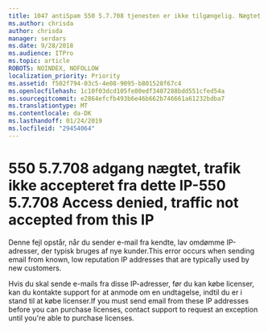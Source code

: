 ```yaml
---
title: 1047 antiSpam 550 5.7.708 tjenesten er ikke tilgængelig. Nægtet adgang, ikke accepteret fra dette IP-trafik
ms.author: chrisda
author: chrisda
manager: serdars
ms.date: 9/28/2018
ms.audience: ITPro
ms.topic: article
ROBOTS: NOINDEX, NOFOLLOW
localization_priority: Priority
ms.assetid: f502f794-03c5-4e08-9095-b801528f67c4
ms.openlocfilehash: 1c10f03dcd105fe80edf3407288bdd551cfed54a
ms.sourcegitcommit: e2864efcfb493b6e46b662b746661a61232bdba7
ms.translationtype: MT
ms.contentlocale: da-DK
ms.lasthandoff: 01/24/2019
ms.locfileid: "29454064"
---
```

# <a name="550-57708-access-denied-traffic-not-accepted-from-this-ip"></a><span data-ttu-id="8977a-103">550 5.7.708 adgang nægtet, trafik ikke accepteret fra dette IP-</span><span class="sxs-lookup"><span data-stu-id="8977a-103">550 5.7.708 Access denied, traffic not accepted from this IP</span></span>

<span data-ttu-id="8977a-104">Denne fejl opstår, når du sender e-mail fra kendte, lav omdømme IP-adresser, der typisk bruges af nye kunder.</span><span class="sxs-lookup"><span data-stu-id="8977a-104">This error occurs when sending email from known, low reputation IP addresses that are typically used by new customers.</span></span>
  
<span data-ttu-id="8977a-105">Hvis du skal sende e-mails fra disse IP-adresser, før du kan købe licenser, kan du kontakte support for at anmode om en undtagelse, indtil du er i stand til at købe licenser.</span><span class="sxs-lookup"><span data-stu-id="8977a-105">If you must send email from these IP addresses before you can purchase licenses, contact support to request an exception until you're able to purchase licenses.</span></span>
  

